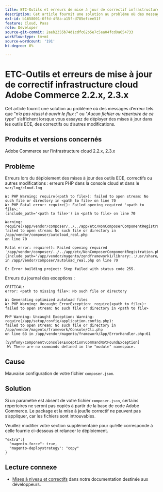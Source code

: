 ```yaml
---
title: ETC-Outils et erreurs de mise à jour de correctif infrastructure cloud Adobe Commerce 2.2.x, 2.3.x
description: Cet article fournit une solution au problème où des messages d’erreur s’affichent, y compris "*failed to open stream:*" ou "*No such file or directory*" lors de la tentative de déploiement de mises à jour dans les outils ECE, les correctifs ou d’autres modifications.
exl-id: b1658001-0ffd-4f8a-a15f-d785efcee51f
feature: Cloud, Paas
role: Developer
source-git-commit: 2aeb2355b74d1cdfc62b5e7c5aa04fcd0a654733
workflow-type: tm+mt
source-wordcount: '191'
ht-degree: 0%

---
```


# ETC-Outils et erreurs de mise à jour de correctif infrastructure cloud Adobe Commerce 2.2.x, 2.3.x

Cet article fournit une solution au problème où des messages d’erreur tels que &quot;*n’a pas réussi à ouvrir le flux :*&quot; ou &quot;*Aucun fichier ou répertoire de ce type*&quot; s’affichent lorsque vous essayez de déployer des mises à jour dans les outils ECE, des correctifs ou d’autres modifications.

## Produits et versions concernés

Adobe Commerce sur l’infrastructure cloud 2.2.x, 2.3.x

## Problème

Erreurs lors du déploiement des mises à jour des outils ECE, correctifs ou autres modifications : erreurs PHP dans la console cloud et dans le `var/log/cloud.log`

```
W: PHP Warning: require(<path to file>): failed to open stream: No such file or directory in <path to file> on line 70
W: PHP Fatal error: require(): Failed opening required '<path to file>;'
(include_path='<path to file>') in <path to file> on line 70

Warning: require(/app/vendor/composer/../../app/etc/NonComposerComponentRegistration.php):
failed to open stream: No such file or directory in /app/vendor/composer/autoload_real.php
on line 70

Fatal error: require(): Failed opening required '/app/vendor/composer/../../app/etc/NonComposerComponentRegistration.php'
(include_path='/app/vendor/magento/zendframework1/library:.:/usr/share/php')
in /app/vendor/composer/autoload_real.php on line 70

E: Error building project: Step failed with status code 255.
```

Erreurs du journal des exceptions :

```
CRITICAL:
error: <path to missing file>: No such file or directory
```

```
W: Generating optimized autoload files
W: PHP Warning: Uncaught ErrorException: require(<path to file>):
failed to open stream: No such file or directory in <path to file>
```

```
PHP Warning: Uncaught Exception: Warning: require(/app/setup/config/application.config.php):
failed to open stream: No such file or directory in /app/vendor/magento/framework/Console/Cli.php
on line 63 in /app/vendor/magento/framework/App/ErrorHandler.php:61
```

```
[Symfony\Component\Console\Exception\CommandNotFoundException]
 W: There are no commands defined in the "module" namespace.
```

## Cause

Mauvaise configuration de votre fichier `composer.json`.

## Solution

Si un paramètre est absent de votre fichier `composer.json`, certains répertoires ne seront pas copiés à partir de la base de code Adobe Commerce. Le package et la mise à jour/le correctif ne peuvent pas s’appliquer, car les fichiers sont introuvables.

Veuillez modifier votre section supplémentaire pour qu’elle corresponde à celle fournie ci-dessous et relancer le déploiement.

```
"extra":{
  "magento-force": true,
  "magento-deploystrategy": "copy"
}
```

## Lecture connexe

* [Mises à niveau et correctifs](https://experienceleague.adobe.com/fr/docs/commerce-cloud-service/user-guide/develop/upgrade/best-practices) dans notre documentation destinée aux développeurs.
